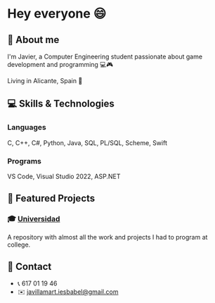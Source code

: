 # Hey everyone 😄

## 👤 About me
I'm Javier, a Computer Engineering student passionate about game development and programming 💻🎮

Living in Alicante, Spain 📍

## 💻 Skills & Technologies
### Languages
C, C++, C#, Python, Java, SQL, PL/SQL, Scheme, Swift

### Programs
VS Code, Visual Studio 2022, ASP.NET

## 🚀 Featured Projects
### 🎓 [Universidad](https://github.com/javiiervm/Universidad)
A repository with almost all the work and projects I had to program at college.  

## 📧 Contact
- 📞 617 01 19 46
- ✉️ javillamart.iesbabel@gmail.com
